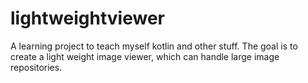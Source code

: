 # lightweightviewer
A learning project to teach myself kotlin and other stuff. The goal is to create a light weight image viewer, which can handle large image repositories.

